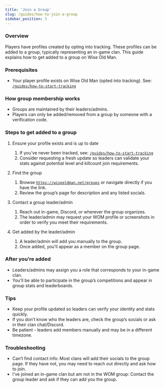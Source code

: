 ```yaml
---
title: 'Join a Group'
slug: /guides/how-to-join-a-group
sidebar_position: 3
---
```


### Overview
Players have profiles created by opting into tracking. These profiles can be added to a group, typically representing an in-game clan. This guide explains how to get added to a group on Wise Old Man.

### Prerequisites
- Your player profile exists on Wise Old Man (opted into tracking). See: [`/guides/how-to-start-tracking`](/guides/how-to-start-tracking)

### How group membership works
- Groups are maintained by their leaders/admins.
- Players can only be added/removed from a group by someone with a verification code.

### Steps to get added to a group
1. Ensure your profile exists and is up to date
   1. If you’ve never been tracked, see: [`/guides/how-to-start-tracking`](/guides/how-to-start-tracking)
   2. Consider requesting a fresh update so leaders can validate your stats against potential level and killcount join requirements.

2. Find the group
   1. Browse [`https://wiseoldman.net/groups`](https://wiseoldman.net/groups) or navigate directly if you have the link.
   2. Review the group’s page for description and any listed socials.

3. Contact a group leader/admin
   1. Reach out in-game, Discord, or wherever the group organizes.
   2. The leader/admin may request your WOM profile or screenshots in order to verify you meet their requirements.

4. Get added by the leader/admin
   1. A leader/admin will add you manually to the group.
   2. Once added, you’ll appear as a member on the group page.

### After you’re added
- Leaders/admins may assign you a role that corresponds to your in-game clan.
- You’ll be able to participate in the group’s competitions and appear in group stats and leaderboards.

### Tips
- Keep your profile updated so leaders can verify your identity and stats quickly.
- If you don’t know who the leaders are, check the group’s socials or ask in their clan chat/Discord.
- Be patient - leaders add members manually and may be in a different timezone.

### Troubleshooting
- Can’t find contact info: Most clans will add their socials to the group page. If they have not, you may need to reach out directly and ask how to join.
- I've joined an in-game clan but am not in the WOM group: Contact the group leader and ask if they can add you the group.